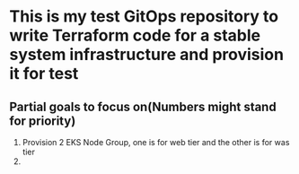 # This is my test GitOps repository to write Terraform code for a stable system infrastructure and provision it for test
## Partial goals to focus on(Numbers might stand for priority)
1. Provision 2 EKS Node Group, one is for web tier and the other is for was tier
2. 

